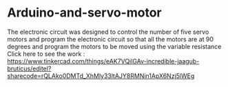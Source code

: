 # Arduino-and-servo-motor
The electronic circuit was designed to control the number of five servo motors and program the electronic circuit so that all the motors are at 90 degrees and program the motors to be moved using the variable resistance
Click here to see the work :
https://www.tinkercad.com/things/eAK7VQilGAv-incredible-jaagub-bruticus/editel?sharecode=rQLAko0DMTd_XhMly33ltAJY8RMNin1ApX6Nzj5lWEg
